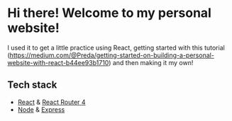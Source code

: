 # Hi there! Welcome to my personal website!
I used it to get a little practice using React, getting started with this tutorial (https://medium.com/@Preda/getting-started-on-building-a-personal-website-with-react-b44ee93b1710) and then making it my own!



## Tech stack
* [React](https://github.com/facebook/react) & [React Router 4](https://github.com/ReactTraining/react-router)
* [Node](https://github.com/nodejs) & [Express](https://github.com/expressjs/express)
